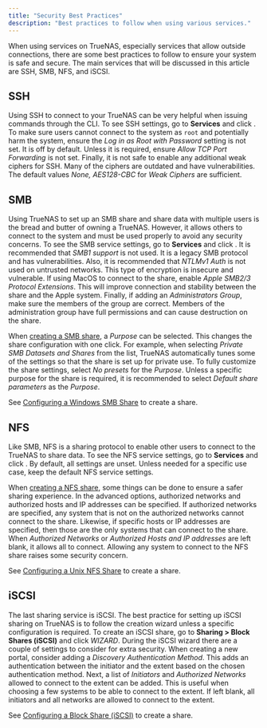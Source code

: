 ```yaml
---
title: "Security Best Practices"
description: "Best practices to follow when using various services."
---
```


When using services on TrueNAS, especially services that allow outside
connections, there are some best practices to follow to ensure your
system is safe and secure. The main services that will be discussed
in this article are SSH, SMB, NFS, and iSCSI.

## SSH

Using SSH to connect to your TrueNAS can be very helpful when issuing
commands through the CLI. To see SSH settings, go to **Services** and
click <i class="fas fa-pen"></i>. To make sure users cannot connect to
the system as `root` and potentially harm the system, ensure the
*Log in as Root with Password* setting is not set. It is off by default.
Unless it is required, ensure *Allow TCP Port Forwarding* is not set.
Finally, it is not safe to enable any additional weak ciphers for SSH.
Many of the ciphers are outdated and have vulnerabilities. The default
values *None, AES128-CBC* for *Weak Ciphers* are sufficient.

## SMB

Using TrueNAS to set up an SMB share and share data with multiple users
is the bread and butter of owning a TrueNAS. However, it allows others
to connect to the system and must be used properly to avoid any
security concerns. To see the SMB service settings, go to **Services**
and click <i class="fas fa-pen"></i>. It is recommended that *SMB1
support* is not used. It is a legacy SMB protocol and has
vulnerabilities. Also, it is recommended that *NTLMv1 Auth* is not used
on untrusted networks. This type of encryption is insecure and
vulnerable. If using MacOS to connect to the share, enable
*Apple SMB2/3 Protocol Extensions*. This will improve connection and
stability between the share and the Apple system. Finally, if adding
an *Administrators Group*, make sure the members of the group are
correct. Members of the administration group have full permissions and
can cause destruction on the share.

When <a href="/docs/sharing/smb/smb-share/">creating a SMB share</a>, a
*Purpose* can be selected. This changes the share configuration with
one click. For example, when selecting *Private SMB Datasets and Shares*
from the list, TrueNAS automatically tunes some of the settings so that
the share is set up for private use. To fully customize the share
settings, select *No presets* for the *Purpose*. Unless a specific
purpose for the share is required, it is recommended to select
*Default share parameters* as the *Purpose*.

See <a href="/docs/sharing/smb/smb-share/"> Configuring a Windows SMB
Share</a> to create a share.

## NFS

Like SMB, NFS is a sharing protocol to enable other users to
connect to the TrueNAS to share data. To see the NFS service settings,
go to **Services** and click <i class="fas fa-pen"></i>. By default,
all settings are unset. Unless needed for a specific use case, keep
the default NFS service settings.

When <a href="">creating a NFS share</a>, some things can be done to
ensure a safer sharing experience. In the advanced options, authorized
networks and authorized hosts and IP addresses can be specified. If
authorized networks are specified, any system that is not on the
authorized networks cannot connect to the share. Likewise, if specific
hosts or IP addresses are specified, then those are the only
systems that can connect to the share. When *Authorized Networks* or
*Authorized Hosts and IP addresses* are left blank, it allows all to
connect. Allowing any system to connect to the NFS share raises some
security concern.

See <a href="">Configuring a Unix NFS Share</a> to create a share.

## iSCSI

The last sharing service is iSCSI. The best practice for setting up
iSCSI sharing on TrueNAS is to follow the creation wizard unless a
specific configuration is required. To create an iSCSI share, go to
**Sharing > Block Shares (iSCSI)** and click *WIZARD*. During the iSCSI
wizard there are a couple of settings to consider for extra security.
When creating a new portal, consider adding a *Discovery Authentication
Method*. This adds an authentication between the initiator and the
extent based on the chosen authentication method. Next, a list of
*Initiators* and *Authorized Networks* allowed to connect
to the extent can be added. This is useful when choosing a few
systems to be able to connect to the extent. If left blank, all
initiators and all networks are allowed to connect to the extent.

See <a href="">Configuring a Block Share (iSCSI)</a> to create a share.
